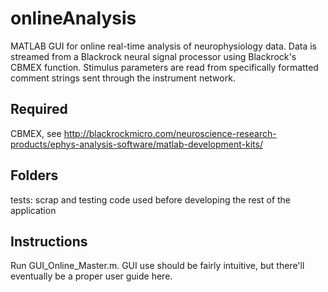 # onlineAnalysis
MATLAB GUI for online real-time analysis of neurophysiology data. 
Data is streamed from a Blackrock neural signal processor using Blackrock's CBMEX function. Stimulus parameters are read from specifically formatted comment strings sent through the instrument network.

## Required

CBMEX, see http://blackrockmicro.com/neuroscience-research-products/ephys-analysis-software/matlab-development-kits/

## Folders

tests: scrap and testing code used before developing the rest of the application

## Instructions

Run GUI_Online_Master.m. GUI use should be fairly intuitive, but there'll eventually be a proper user guide here.